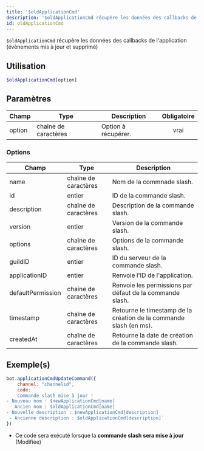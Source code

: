 ```yaml
---
title: '$oldApplicationCmd'
description: '$oldApplicationCmd récupère les données des callbacks de l''application (évènements mis à jour et supprimé)'
id: oldApplicationCmd
---
```


`$oldApplicationCmd` récupère les données des callbacks de l'application (évènements mis à jour et supprimé)

## Utilisation

```php
$oldApplicationCmd[option]
```

## Paramètres

| Champ  | Type                 | Description         | Obligatoire |
| ------ | -------------------- | ------------------- |:-----------:|
| option | chaîne de caractères | Option à récupérer. |    vrai     |

### Options

| Champ             | Type                 | Description                                                        |
| ----------------- | -------------------- | ------------------------------------------------------------------ |
| name              | chaîne de caractères | Nom de la commnade slash.                                          |
| id                | entier               | ID de la commande slash.                                           |
| description       | chaîne de caractères | Description de la commande slash.                                  |
| version           | entier               | Version de la commande slash.                                      |
| options           | chaîne de caractères | Options de la commande slash.                                      |
| guildID           | entier               | ID du serveur de la commande slash.                                |
| applicationID     | entier               | Renvoie l'ID de l'application.                                     |
| defaultPermission | chaine de caractères | Renvoie les permissions par défaut de la commande slash.           |
| timestamp         | chaîne de caractères | Retourne le timestamp de la création de la commande slash (en ms). |
| createdAt         | chaîne de caractères | Retourne la date de création de la commande slash.                 |

## Exemple(s)

```js
bot.applicationCmdUpdateCommand({
    channel: "channelid",
    code: `
    Commande slash mise à jour !
- Nouveau nom : $newApplicationCmd[name]
 - Ancien nom : $oldApplicationCmd[name]
- Nouvelle description : $newApplicationCmd[description]
 - Ancienne description : $oldApplicationCmd[description]`
})
```
- Ce code sera exécuté lorsque la __commande slash sera mise à jour__ (Modifiée)